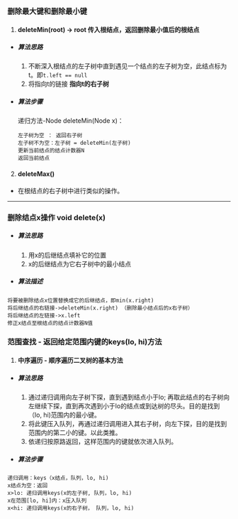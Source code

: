 
### 删除最大键和删除最小键
1. #### deleteMin(root) -> root 传入根结点，返回删除最小值后的根结点
* ##### 算法思路
  1. 不断深入根结点的左子树中直到遇见一个结点的左子树为空，此结点标为t。即`t.left == null`
  2.  将指向t的链接 **指向t的右子树**
* ##### 算法步骤
  递归方法-Node deleteMin(Node x)：
  ```{.line-numbers}
  左子树为空 ： 返回右子树
  左子树不为空：左子树 = deleteMin(左子树)
  更新当前结点的结点计数器N
  返回当前结点
  ```  
2. #### deleteMax()
* 在根结点的右子树中进行类似的操作。
---
### 删除结点x操作 void delete(x) 
* ##### 算法思路
  1. 用x的后继结点填补它的位置
  2. x的后继结点为它右子树中的最小结点
* ##### 算法描述
```{.line-numbers}
将要被删除结点x位置替换成它的后继结点，即min(x.right)
将后继结点的右链接->deleteMin(x.right) （删除最小结点后的x右子树）
将后继结点的左链接->x.left
修正x结点至根结点的结点计数器N值
```
### 范围查找 - 返回给定范围内键的keys(lo, hi)方法
1. #### 中序遍历 - 顺序遍历二叉树的基本方法
* ##### 算法思路
  1. 通过递归调用向左子树下探，直到遇到结点小于lo; 再取此结点的右子树向左继续下探，直到再次遇到小于lo的结点或到达树的尽头。目的是找到（lo, hi)范围内的最小键。
  2. 将此键压入队列，再通过递归调用进入其右子树，向左下探，目的是找到范围内的第二小的键。以此类推。
  3. 依递归按原路返回，这样范围内的键就依次进入队列。
* ##### 算法步骤
```{.line-numbers}
递归调用：keys（x结点，队列，lo, hi)
x结点为空：返回
x>lo: 递归调用keys(x的左子树, 队列，lo, hi)
x在范围[lo, hi]内：x压入队列
x<hi: 递归调用keys(x的右子树， 队列，lo, hi)
```